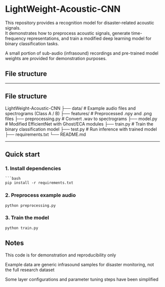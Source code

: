 # LightWeight-Acoustic-CNN
This repository provides a recognition model for disaster-related acoustic signals.  
It demonstrates how to preprocess acoustic signals, generate time-frequency representations, 
and train a modified deep learning model for binary classification tasks.  

A small portion of sub-audio (infrasound) recordings and pre-trained model weights are provided 
for demonstration purposes.
## File structure
---

## File structure

LightWeight-Acoustic-CNN
├── data/ # Example audio files and spectrograms (Class A / B)
├── features/ # Preprocessed .npy and .png files
├── preprocessing.py # Convert .wav to spectrograms
├── model.py # Modified EfficientNet with Ghost/ECA modules
├── train.py # Train the binary classification model
├── test.py # Run inference with trained model
├── requirements.txt
└── README.md

---

## Quick start

### 1. Install dependencies
    ```bash
    pip install -r requirements.txt

### 2. Preprocess example audio
    python preprocessing.py
### 3. Train the model
    python train.py

## Notes
This code is for demonstration and reproducibility only

Example data are generic infrasound samples for disaster monitoring, not the full research dataset

Some layer configurations and parameter tuning steps have been simplified
